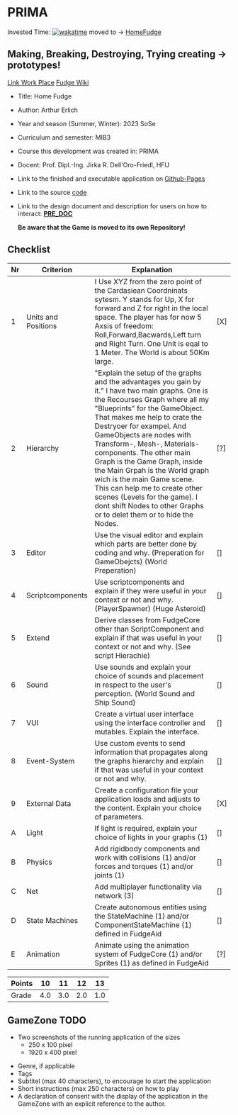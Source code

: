 # PRIMA

Invested Time: [![wakatime](https://wakatime.com/badge/github/ArthurErlich/PRIMA.svg)](https://wakatime.com/badge/github/ArthurErlich/PRIMA) moved to -> [HomeFudge](https://github.com/ArthurErlich/HomeFudge)

## Making, Breaking, Destroying, Trying creating -> prototypes!

[Link ](https://arthurerlich.github.io/PRIMA/Card/steckbrief.htm)  [Work Place](https://webuser.hs-furtwangen.de/~del/Prima/index.php) [Fudge Wiki](https://github.com/JirkaDellOro/FUDGE/wiki)

* Title: Home Fudge
* Author: Arthur Erlich
* Year and season (Summer, Winter):  2023 SoSe
* Curriculum and semester: MIB3
* Course this development was created in: PRIMA
* Docent: Prof. Dipl.-Ing. Jirka R. Dell'Oro-Friedl, HFU
* Link to the finished and executable application on [Github-Pages](https://arthurerlich.github.io/HomeFudge/HomeFudge/index.html) 
* Link to the source [code](https://github.com/ArthurErlich/HomeFudge/tree/main/HomeFudge)
* Link to the design document and description for users on how to interact: [**PRE_DOC**](https://github.com/ArthurErlich/HomeFudge/blob/main/HomeFudge/Doc/%5BPRE%5D%20Home%20Fudge.pdf)

  **Be aware that the Game is moved to its own Repository!**




## Checklist


| Nr | Criterion           | Explanation                                                                                                                                     |   |
| -- | --------------------- | ----------------------------------------------------------------------------------------------------------------------------------------------|---|
|  1 | Units and Positions | I Use XYZ from the zero point of the Cardasiean Coordninats sytesm. Y stands for Up, X for forward and Z for right in the local space. The player has for now 5 Axsis of freedom: Roll,Forward,Bacwards,Left turn and Right Turn. One Unit is eqal to 1 Meter. The World is about 50Km large.                                                             |[X]|
|  2 | Hierarchy           | "Explain the setup of the graphs and the advantages you gain by it."       I have two main graphs. One is the Recourses Graph where all my "Blueprints" for the GameObject. That makes me help to crate the Destryoer for exampel. And GameObjects are nodes with Transform-, Mesh-, Materials- components. The other main Graph is the Game Graph, inside the Main Grpah is the World graph wich is the main Game scene. This can help me to create other scenes (Levels for the game). I dont shift Nodes to other Graphs or to delet them or to hide the Nodes.                                                                |[?]|
|  3 | Editor              | Use the visual editor and explain which parts are better done by coding and why. (Preperation for GameObejcts) (World Preperation)                                                                |[]|
|  4 | Scriptcomponents    | Use scriptcomponents and explain if they were useful in your context or not and why.       (PlayerSpawner) (Huge Asteroid)                                                   |[]|
|  5 | Extend              | Derive classes from FudgeCore other than ScriptComponent and explain if that was useful in your context or not and why.  (See script Hierachie)                       |[]|
|  6 | Sound               | Use sounds and explain your choice of sounds and placement in respect to the user's perception. (World Sound and Ship Sound)                                                |[]|
|  7 | VUI                 | Create a virtual user interface using the interface controller and mutables. Explain the interface.                                             |[]|
|  8 | Event-System        | Use custom events to send information that propagates along the graphs hierarchy and explain if that was useful in your context or not and why. |[]|
|  9 | External Data       | Create a configuration file your application loads and adjusts to the content. Explain your choice of parameters.                               |[X]|
|  A | Light               | If light is required, explain your choice of lights in your graphs (1)                                                                          |[]|
|  B | Physics             | Add rigidbody components and work with collisions (1) and/or forces and torques (1) and/or joints (1)                                           |[]|
|  C | Net                 | Add multiplayer functionality via network (3)                                                                                                   |[]|
|  D | State Machines      | Create autonomous entities using the StateMachine (1) and/or ComponentStateMachine (1) defined in FudgeAid                                      |[]|
|  E | Animation           | Animate using the animation system of FudgeCore (1) and/or Sprites (1) as defined in FudgeAid                                                   |[?]|

| Points | 10  | 11  | 12  | 13  |
|--------|-----|-----|-----|-----|
| Grade  | 4.0 | 3.0 | 2.0 | 1.0 |


## GameZone TODO
- Two screenshots of the running application of the sizes
  - 250 x 100 pixel
  - 1920 x 400 pixel 
* Genre, if applicable
* Tags
* Subtitel (max 40 characters), to encourage to start the application
* Short instructions (max 250 characters) on how to play
* A declaration of consent with the display of the application in the GameZone with an explicit reference to the author.
